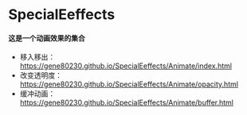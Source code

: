 # SpecialEeffects
#### 这是一个动画效果的集合
- 移入移出： 	https://gene80230.github.io/SpecialEeffects/Animate/index.html
- 改变透明度： 	https://gene80230.github.io/SpecialEeffects/Animate/opacity.html
- 缓冲动画：    https://gene80230.github.io/SpecialEeffects/Animate/buffer.html
